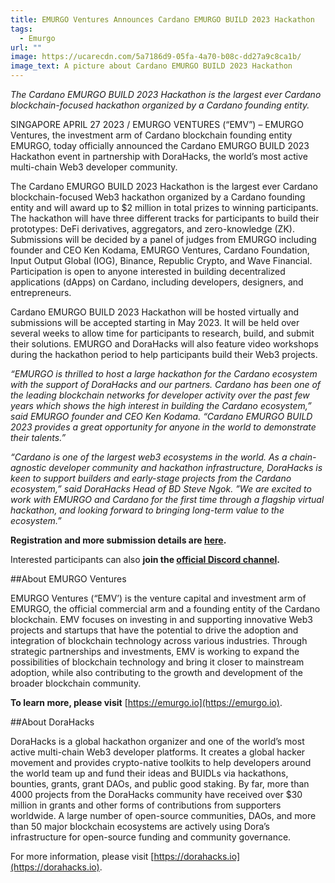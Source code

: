 ```yaml
---
title: EMURGO Ventures Announces Cardano EMURGO BUILD 2023 Hackathon
tags:
  - Emurgo
url: ""
image: https://ucarecdn.com/5a7186d9-05fa-4a70-b08c-dd27a9c8ca1b/
image_text: A picture about Cardano EMURGO BUILD 2023 Hackathon
---
```


_The Cardano EMURGO BUILD 2023 Hackathon is the largest ever Cardano blockchain-focused hackathon organized by a Cardano founding entity._

SINGAPORE APRIL 27 2023 / EMURGO VENTURES (“EMV”) – EMURGO Ventures, the investment arm of Cardano blockchain founding entity EMURGO, today officially announced the Cardano EMURGO BUILD 2023 Hackathon event in partnership with DoraHacks, the world’s most active multi-chain Web3 developer community.

The Cardano EMURGO BUILD 2023 Hackathon is the largest ever Cardano blockchain-focused Web3 hackathon organized by a Cardano founding entity and will award up to $2 million in total prizes to winning participants. The hackathon will have three different tracks for participants to build their prototypes: DeFi derivatives, aggregators, and zero-knowledge (ZK). Submissions will be decided by a panel of judges from EMURGO including founder and CEO Ken Kodama, EMURGO Ventures, Cardano Foundation, Input Output Global (IOG), Binance, Republic Crypto, and Wave Financial. Participation is open to anyone interested in building decentralized applications (dApps) on Cardano, including developers, designers, and entrepreneurs. 

Cardano EMURGO BUILD 2023 Hackathon will be hosted virtually and submissions will be accepted starting in May 2023. It will be held over several weeks to allow time for participants to research, build, and submit their solutions. EMURGO and DoraHacks will also feature video workshops during the hackathon period to help participants build their Web3 projects.

_“EMURGO is thrilled to host a large hackathon for the Cardano ecosystem with the support of DoraHacks and our partners. Cardano has been one of the leading blockchain networks for developer activity over the past few years which shows the high interest in building the Cardano ecosystem,” said EMURGO founder and CEO Ken Kodama. “Cardano EMURGO BUILD 2023 provides a great opportunity for anyone in the world to demonstrate their talents.”_

_“Cardano is one of the largest web3 ecosystems in the world. As a chain-agnostic developer community and hackathon infrastructure, DoraHacks is keen to support builders and early-stage projects from the Cardano ecosystem,” said DoraHacks Head of BD Steve Ngok. ”We are excited to work with EMURGO and Cardano for the first time through a flagship virtual hackathon, and looking forward to bringing long-term value to the ecosystem.”_

**Registration and more submission details are [here](https://events.emurgo.io/hackathon).**

Interested participants can also **join the [official Discord channel](https://discord.gg/ynW4qpvzra).**

##About EMURGO Ventures

EMURGO Ventures (“EMV’) is the venture capital and investment arm of EMURGO, the official commercial arm and a founding entity of the Cardano blockchain. EMV focuses on investing in and supporting innovative Web3 projects and startups that have the potential to drive the adoption and integration of blockchain technology across various industries. Through strategic partnerships and investments, EMV is working to expand the possibilities of blockchain technology and bring it closer to mainstream adoption, while also contributing to the growth and development of the broader blockchain community.

**To learn more, please visit** [https://emurgo.io](https://emurgo.io).

##About DoraHacks

DoraHacks is a global hackathon organizer and one of the world’s most active multi-chain Web3 developer platforms. It creates a global hacker movement and provides crypto-native toolkits to help developers around the world team up and fund their ideas and BUIDLs via hackathons, bounties, grants, grant DAOs, and public good staking. By far, more than 4000 projects from the DoraHacks community have received over $30 million in grants and other forms of contributions from supporters worldwide. A large number of open-source communities, DAOs, and more than 50 major blockchain ecosystems are actively using Dora’s infrastructure for open-source funding and community governance. 

For more information, please visit [](https://dorahacks.io/)[https://dorahacks.io](https://dorahacks.io).
